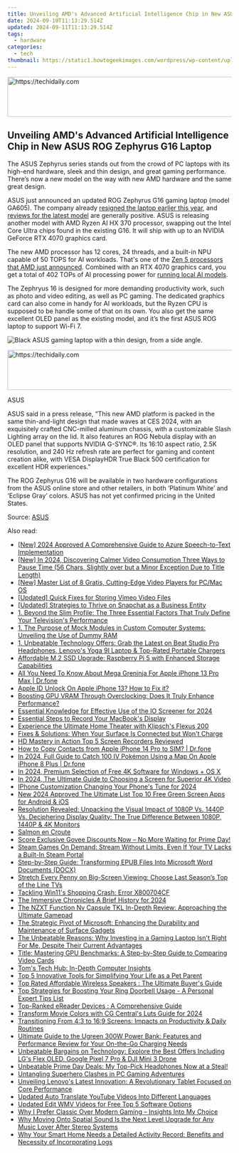 ```yaml
---
title: Unveiling AMD's Advanced Artificial Intelligence Chip in New ASUS ROG Zephyrus G16 Laptop
date: 2024-09-10T11:13:29.514Z
updated: 2024-09-11T11:13:29.514Z
tags:
  - hardware
categories:
  - tech
thumbnail: https://static1.howtogeekimages.com/wordpress/wp-content/uploads/2024/05/zeph.jpg
---
```






<!-- affiliate ads begin -->
<a href="https://appsumo.8odi.net/c/5597632/2123732/7443" target="_top" id="2123732">
  <img src="//a.impactradius-go.com/display-ad/7443-2123732" border="0" alt="https://techidaily.com" width="600" height="90"/>
</a>
<img height="0" width="0" src="https://appsumo.8odi.net/i/5597632/2123732/7443" style="position:absolute;visibility:hidden;" border="0" />
<!-- affiliate ads end -->




## Unveiling AMD's Advanced Artificial Intelligence Chip in New ASUS ROG Zephyrus G16 Laptop

The ASUS Zephyrus series stands out from the crowd of PC laptops with its high-end hardware, sleek and thin design, and great gaming performance. There’s now a new model on the way with new AMD hardware and the same great design.

 ASUS just announced an updated ROG Zephyrus G16 gaming laptop (model GA605). The company already [resigned the laptop earlier this year](https://snapchat-videos.techidaily.com/updated-in-2024-the-ultimate-manual-pinning-people-on-snapchat/), and [reviews for the latest model](https://www.xda-developers.com/asus-rog-zephyrus-g16-2024-review/) are generally positive. ASUS is releasing another model with AMD Ryzen AI HX 370 processor, swapping out the Intel Core Ultra chips found in the existing G16\. It will ship with up to an NVIDIA GeForce RTX 4070 graphics card.

 The new AMD processor has 12 cores, 24 threads, and a built-in NPU capable of 50 TOPS for AI workloads. That's one of the [Zen 5 processors that AMD just announced](https://techidaily.com/the-way-to-recover-deleted-pictures-on-infinix-smart-8-without-backup-by-fonelab-android-recover-pictures/). Combined with an RTX 4070 graphics card, you get a total of 402 TOPs of AI processing power for [running local AI models](https://unlock-android.techidaily.com/how-to-unlock-infinix-smart-8-pro-phone-pattern-lock-without-factory-reset-by-drfone-android/).

 The Zephryus 16 is designed for more demanding productivity work, such as photo and video editing, as well as PC gaming. The dedicated graphics card can also come in handy for AI workloads, but the Ryzen CPU is supposed to be handle some of that on its own. You also get the same excellent OLED panel as the existing model, and it’s the first ASUS ROG laptop to support Wi-Fi 7.

![Black ASUS gaming laptop with a thin design, from a side angle.](https://static1.howtogeekimages.com/wordpress/wp-content/uploads/2024/05/off-center-shot-of-the-front-of-the-zephyrus-g16-in-eclipse-grey-with-the-rog-fearless-eye-logo-on-screen.jpeg) 





<!-- affiliate ads begin -->
<a href="https://unicoeye.pxf.io/c/5597632/2134496/18498" target="_top" id="2134496">
  <img src="//a.impactradius-go.com/display-ad/18498-2134496" border="0" alt="https://techidaily.com" width="728" height="90"/>
</a>
<img height="0" width="0" src="https://unicoeye.pxf.io/i/5597632/2134496/18498" style="position:absolute;visibility:hidden;" border="0" />
<!-- affiliate ads end -->




ASUS

 ASUS said in a press release, “This new AMD platform is packed in the same thin-and-light design that made waves at CES 2024, with an exquisitely crafted CNC-milled aluminum chassis, with a customizable Slash Lighting array on the lid. It also features an ROG Nebula display with an OLED panel that supports NVIDIA G-SYNC®. Its 16:10 aspect ratio, 2.5K resolution, and 240 Hz refresh rate are perfect for gaming and content creation alike, with VESA DisplayHDR True Black 500 certification for excellent HDR experiences.”

 The ROG Zephyrus G16 will be available in two hardware configurations from the ASUS online store and other retailers, in both ‘Platinum White’ and ‘Eclipse Gray’ colors. ASUS has not yet confirmed pricing in the United States.

 Source: [ASUS](https://press.asus.com/news/press-releases/asus-rog-zephyrus-g16-2024-ga605-amd-ryzen-ai-9-hx-370-nvidia-rtx-4070/)

<ins class="adsbygoogle"
     style="display:block"
     data-ad-format="autorelaxed"
     data-ad-client="ca-pub-7571918770474297"
     data-ad-slot="1223367746"></ins>



<ins class="adsbygoogle"
     style="display:block"
     data-ad-client="ca-pub-7571918770474297"
     data-ad-slot="8358498916"
     data-ad-format="auto"
     data-full-width-responsive="true"></ins>

<span class="atpl-alsoreadstyle">Also read:</span>
<div><ul>
<li><a href="https://fox-hovers.techidaily.com/new-2024-approved-a-comprehensive-guide-to-azure-speech-to-text-implementation/"><u>[New] 2024 Approved  A Comprehensive Guide to Azure Speech-to-Text Implementation</u></a></li>
<li><a href="https://facebook-video-footage.techidaily.com/new-in-2024-discovering-calmer-video-consumption-three-ways-to-pause-time-56-chars-slightly-over-but-a-minor-exception-due-to-title-length/"><u>[New] In 2024, Discovering Calmer Video Consumption  Three Ways to Pause Time (56 Chars, Slightly over but a Minor Exception Due to Title Length)</u></a></li>
<li><a href="https://extra-support.techidaily.com/new-master-list-of-8-gratis-cutting-edge-video-players-for-pcmac-os/"><u>[New] Master List of 8 Gratis, Cutting-Edge Video Players for PC/Mac OS</u></a></li>
<li><a href="https://screen-mirroring-recording.techidaily.com/updated-quick-fixes-for-storing-vimeo-video-files/"><u>[Updated] Quick Fixes for Storing Vimeo Video Files</u></a></li>
<li><a href="https://snapchat-videos.techidaily.com/updated-strategies-to-thrive-on-snapchat-as-a-business-entity/"><u>[Updated] Strategies to Thrive on Snapchat as a Business Entity</u></a></li>
<li><a href="https://hardware-tips.techidaily.com/1-beyond-the-slim-profile-the-three-essential-factors-that-truly-define-your-televisions-performance/"><u>1. Beyond the Slim Profile: The Three Essential Factors That Truly Define Your Television's Performance</u></a></li>
<li><a href="https://hardware-tips.techidaily.com/1-the-purpose-of-mock-modules-in-custom-computer-systems-unveiling-the-use-of-dummy-ram/"><u>1. The Purpose of Mock Modules in Custom Computer Systems: Unveiling the Use of Dummy RAM</u></a></li>
<li><a href="https://hardware-tips.techidaily.com/1-unbeatable-technology-offers-grab-the-latest-on-beat-studio-pro-headphones-lenovos-yoga-9i-laptop-and-top-rated-portable-chargers/"><u>1. Unbeatable Technology Offers: Grab the Latest on Beat Studio Pro Headphones, Lenovo's Yoga 9I Laptop & Top-Rated Portable Chargers</u></a></li>
<li><a href="https://hardware-tips.techidaily.com/affordable-m2-ssd-upgrade-raspberry-pi-5-with-enhanced-storage-capabilities/"><u>Affordable M.2 SSD Upgrade: Raspberry Pi 5 with Enhanced Storage Capabilities</u></a></li>
<li><a href="https://ios-pokemon-go.techidaily.com/all-you-need-to-know-about-mega-greninja-for-apple-iphone-13-pro-max-drfone-by-drfone-virtual-ios/"><u>All You Need To Know About Mega Greninja For Apple iPhone 13 Pro Max | Dr.fone</u></a></li>
<li><a href="https://apple-account.techidaily.com/apple-id-unlock-on-apple-iphone-13-how-to-fix-it-by-drfone-ios/"><u>Apple ID Unlock On Apple iPhone 13? How to Fix it?</u></a></li>
<li><a href="https://hardware-tips.techidaily.com/boosting-gpu-vram-through-overclocking-does-it-truly-enhance-performance/"><u>Boosting GPU VRAM Through Overclocking: Does It Truly Enhance Performance?</u></a></li>
<li><a href="https://on-screen-recording.techidaily.com/essential-knowledge-for-effective-use-of-the-io-screener-for-2024/"><u>Essential Knowledge for Effective Use of the IO Screener for 2024</u></a></li>
<li><a href="https://screen-sharing-recording.techidaily.com/essential-steps-to-record-your-macbooks-display/"><u>Essential Steps to Record Your MacBook's Display</u></a></li>
<li><a href="https://android-location.techidaily.com/experience-the-ultimate-home-theater-with-klipschs-flexus-200/"><u>Experience the Ultimate Home Theater with Klipsch's Flexus 200</u></a></li>
<li><a href="https://win-howtos.techidaily.com/fixes-and-solutions-when-your-surface-is-connected-but-wont-charge/"><u>Fixes & Solutions: When Your Surface Is Connected but Won't Charge</u></a></li>
<li><a href="https://remote-screen-capture.techidaily.com/hd-mastery-in-action-top-5-screen-recorders-reviewed/"><u>HD Mastery in Action  Top 5 Screen Recorders Reviewed</u></a></li>
<li><a href="https://iphone-transfer.techidaily.com/how-to-copy-contacts-from-apple-iphone-14-pro-to-sim-drfone-by-drfone-transfer-from-ios/"><u>How to Copy Contacts from Apple iPhone 14 Pro to SIM? | Dr.fone</u></a></li>
<li><a href="https://ios-pokemon-go.techidaily.com/in-2024-full-guide-to-catch-100-iv-pokemon-using-a-map-on-apple-iphone-8-plus-drfone-by-drfone-virtual-ios/"><u>In 2024, Full Guide to Catch 100 IV Pokémon Using a Map On Apple iPhone 8 Plus | Dr.fone</u></a></li>
<li><a href="https://fox-http.techidaily.com/in-2024-premium-selection-of-free-4k-software-for-windows-plus-os-x/"><u>In 2024, Premium Selection of Free 4K Software for Windows + OS X</u></a></li>
<li><a href="https://some-approaches.techidaily.com/in-2024-the-ultimate-guide-to-choosing-a-screen-for-superior-4k-video/"><u>In 2024, The Ultimate Guide to Choosing a Screen for Superior 4K Video</u></a></li>
<li><a href="https://extra-support.techidaily.com/iphone-customization-changing-your-phones-tune-for-2024/"><u>IPhone Customization  Changing Your Phone's Tune for 2024</u></a></li>
<li><a href="https://video-creation-software.techidaily.com/new-2024-approved-the-ultimate-list-top-10-free-green-screen-apps-for-android-and-ios/"><u>New 2024 Approved The Ultimate List Top 10 Free Green Screen Apps for Android & iOS</u></a></li>
<li><a href="https://hardware-tips.techidaily.com/resolution-revealed-unpacking-the-visual-impact-of-1080p-vs-1440p-vs-deciphering-display-quality-the-true-difference-between-1080p-1440p-and-4k-monitors/"><u>Resolution Revealed: Unpacking the Visual Impact of 1080P Vs. 1440P Vs. Deciphering Display Quality: The True Difference Between 1080P, 1440P & 4K Monitors</u></a></li>
<li><a href="https://hardware-tips.techidaily.com/salmon-en-croute/"><u>Salmon en Croute</u></a></li>
<li><a href="https://hardware-tips.techidaily.com/score-exclusive-govee-discounts-now-no-more-waiting-for-prime-day/"><u>Score Exclusive Govee Discounts Now – No More Waiting for Prime Day!</u></a></li>
<li><a href="https://hardware-tips.techidaily.com/steam-games-on-demand-stream-without-limits-even-if-your-tv-lacks-a-built-in-steam-portal/"><u>Steam Games On Demand: Stream Without Limits, Even If Your TV Lacks a Built-In Steam Portal</u></a></li>
<li><a href="https://tech-recovery.techidaily.com/step-by-step-guide-transforming-epub-files-into-microsoft-word-documents-docx/"><u>Step-by-Step Guide: Transforming EPUB Files Into Microsoft Word Documents (DOCX)</u></a></li>
<li><a href="https://hardware-tips.techidaily.com/stretch-every-penny-on-big-screen-viewing-choose-last-seasons-top-of-the-line-tvs/"><u>Stretch Every Penny on Big-Screen Viewing: Choose Last Season’s Top of the Line TVs</u></a></li>
<li><a href="https://win11-tips.techidaily.com/tackling-win11s-shopping-crash-error-x800704cf/"><u>Tackling Win11's Shopping Crash: Error X800704CF</u></a></li>
<li><a href="https://some-skills.techidaily.com/the-immersive-chronicles-a-brief-history-for-2024/"><u>The Immersive Chronicles  A Brief History for 2024</u></a></li>
<li><a href="https://hardware-tips.techidaily.com/the-nzxt-function-nv-capsule-tkl-in-depth-review-approaching-the-ultimate-gamepad/"><u>The NZXT Function Nv Capsule TKL In-Depth Review: Approaching the Ultimate Gamepad</u></a></li>
<li><a href="https://hardware-tips.techidaily.com/the-strategic-pivot-of-microsoft-enhancing-the-durability-and-maintenance-of-surface-gadgets/"><u>The Strategic Pivot of Microsoft: Enhancing the Durability and Maintenance of Surface Gadgets</u></a></li>
<li><a href="https://hardware-tips.techidaily.com/the-unbeatable-reasons-why-investing-in-a-gaming-laptop-isnt-right-for-me-despite-their-current-advantages/"><u>The Unbeatable Reasons: Why Investing in a Gaming Laptop Isn't Right For Me, Despite Their Current Advantages</u></a></li>
<li><a href="https://hardware-tips.techidaily.com/title-mastering-gpu-benchmarks-a-step-by-step-guide-to-comparing-video-cards/"><u>Title: Mastering GPU Benchmarks: A Step-by-Step Guide to Comparing Video Cards</u></a></li>
<li><a href="https://hardware-help.techidaily.com/toms-tech-hub-in-depth-computer-insights/"><u>Tom's Tech Hub: In-Depth Computer Insights</u></a></li>
<li><a href="https://hardware-tips.techidaily.com/top-5-innovative-tools-for-simplifying-your-life-as-a-pet-parent/"><u>Top 5 Innovative Tools for Simplifying Your Life as a Pet Parent</u></a></li>
<li><a href="https://hardware-tips.techidaily.com/top-rated-affordable-wireless-speakers-the-ultimate-buyers-guide/"><u>Top Rated Affordable Wireless Speakers : The Ultimate Buyer's Guide</u></a></li>
<li><a href="https://hardware-tips.techidaily.com/top-strategies-for-boosting-your-ring-doorbell-usage-a-personal-expert-tips-list/"><u>Top Strategies for Boosting Your Ring Doorbell Usage - A Personal Expert Tips List</u></a></li>
<li><a href="https://hardware-tips.techidaily.com/top-ranked-ereader-devices-a-comprehensive-guide/"><u>Top-Ranked eReader Devices : A Comprehensive Guide</u></a></li>
<li><a href="https://some-skills.techidaily.com/transform-movie-colors-with-cg-centrals-luts-guide-for-2024/"><u>Transform Movie Colors with CG Central's Luts Guide for 2024</u></a></li>
<li><a href="https://hardware-tips.techidaily.com/transitioning-from-43-to-169-screens-impacts-on-productivity-and-daily-routines/"><u>Transitioning From 4:3 to 16:9 Screens: Impacts on Productivity & Daily Routines</u></a></li>
<li><a href="https://hardware-tips.techidaily.com/ultimate-guide-to-the-ugreen-300w-power-bank-features-and-performance-review-for-your-on-the-go-charging-needs/"><u>Ultimate Guide to the Ugreen 300W Power Bank: Features and Performance Review for Your On-the-Go Charging Needs</u></a></li>
<li><a href="https://hardware-tips.techidaily.com/unbeatable-bargains-on-technology-explore-the-best-offers-including-lgs-flex-oled-google-pixel-7-pro-and-dji-mini-3-drone/"><u>Unbeatable Bargains on Technology: Explore the Best Offers Including LG's Flex OLED, Google Pixel 7 Pro & DJI Mini 3 Drone</u></a></li>
<li><a href="https://hardware-tips.techidaily.com/unbeatable-prime-day-deals-my-top-pick-headphones-now-at-a-steal/"><u>Unbeatable Prime Day Deals: My Top-Pick Headphones Now at a Steal!</u></a></li>
<li><a href="https://win-blog.techidaily.com/untangling-superhero-clashes-in-pc-gaming-adventures/"><u>Untangling Superhero Clashes in PC Gaming Adventures</u></a></li>
<li><a href="https://hardware-tips.techidaily.com/unveiling-lenovos-latest-innovation-a-revolutionary-tablet-focused-on-core-performance/"><u>Unveiling Lenovo's Latest Innovation: A Revolutionary Tablet Focused on Core Performance</u></a></li>
<li><a href="https://ai-video-translation.techidaily.com/updated-auto-translate-youtube-videos-into-different-languages/"><u>Updated Auto Translate YouTube Videos Into Different Languages</u></a></li>
<li><a href="https://ai-vdieo-software.techidaily.com/updated-edit-wmv-videos-for-free-top-5-software-options/"><u>Updated Edit WMV Videos for Free Top 5 Software Options</u></a></li>
<li><a href="https://hardware-tips.techidaily.com/why-i-prefer-classic-over-modern-gaming-insights-into-my-choice/"><u>Why I Prefer Classic Over Modern Gaming – Insights Into My Choice</u></a></li>
<li><a href="https://hardware-tips.techidaily.com/why-moving-onto-spatial-sound-is-the-next-level-upgrade-for-any-music-lover-after-stereo-systems/"><u>Why Moving Onto Spatial Sound Is the Next Level Upgrade for Any Music Lover After Stereo Systems</u></a></li>
<li><a href="https://hardware-tips.techidaily.com/why-your-smart-home-needs-a-detailed-activity-record-benefits-and-necessity-of-incorporating-logs/"><u>Why Your Smart Home Needs a Detailed Activity Record: Benefits and Necessity of Incorporating Logs</u></a></li>
</ul></div>
